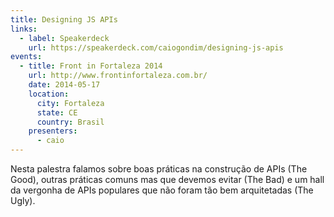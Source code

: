 ```yaml
---
title: Designing JS APIs
links:
  - label: Speakerdeck
    url: https://speakerdeck.com/caiogondim/designing-js-apis
events:
  - title: Front in Fortaleza 2014
    url: http://www.frontinfortaleza.com.br/
    date: 2014-05-17
    location:
      city: Fortaleza
      state: CE
      country: Brasil
    presenters:
      - caio
---
```


Nesta palestra falamos sobre boas práticas na construção de APIs (The Good),
outras práticas comuns mas que devemos evitar (The Bad) e um hall da vergonha de
APIs populares que não foram tão bem arquitetadas (The Ugly).
